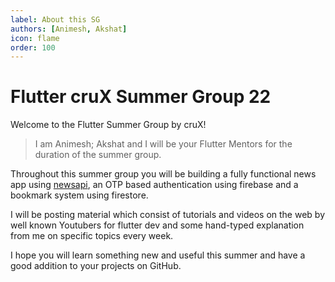 ```yaml
---
label: About this SG
authors: [Animesh, Akshat]
icon: flame
order: 100
---
```


# Flutter cruX Summer Group 22

Welcome to the Flutter Summer Group by cruX!

> I am Animesh; Akshat and I will be your Flutter Mentors for the duration of the summer group.

Throughout this summer group you will be building a fully functional news app using <a href="https://newsapi.org/">newsapi</a>, an OTP based authentication using firebase and a bookmark system using firestore.

I will be posting material which consist of tutorials and videos on the web by well known Youtubers for flutter dev and some hand-typed explanation from me on specific topics every week.

I hope you will learn something new and useful this summer and have a good addition to your projects on GitHub.
